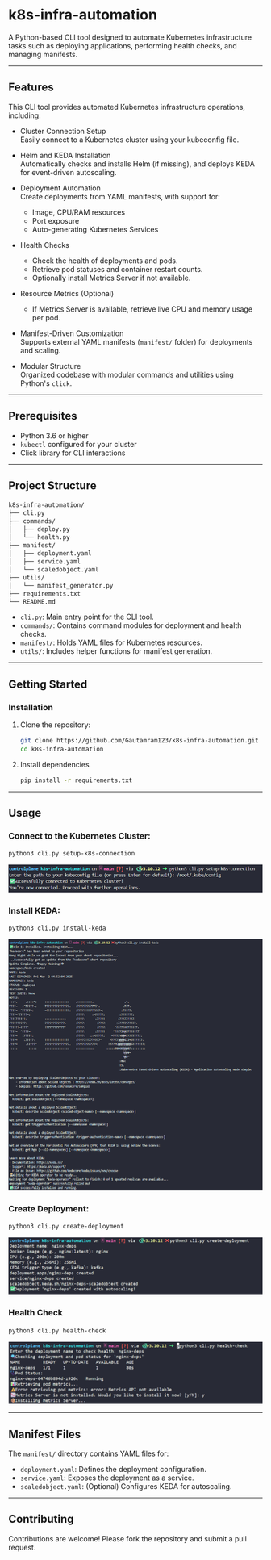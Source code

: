 # k8s-infra-automation

A Python-based CLI tool designed to automate Kubernetes infrastructure tasks such as deploying applications, performing health checks, and managing manifests.

---

## Features

This CLI tool provides automated Kubernetes infrastructure operations, including:

- Cluster Connection Setup  
  Easily connect to a Kubernetes cluster using your kubeconfig file.

- Helm and KEDA Installation  
  Automatically checks and installs Helm (if missing), and deploys KEDA for event-driven autoscaling.

- Deployment Automation  
  Create deployments from YAML manifests, with support for:
  - Image, CPU/RAM resources
  - Port exposure
  - Auto-generating Kubernetes Services

- Health Checks  
  - Check the health of deployments and pods.
  - Retrieve pod statuses and container restart counts.
  - Optionally install Metrics Server if not available.

- Resource Metrics (Optional)  
  - If Metrics Server is available, retrieve live CPU and memory usage per pod.

- Manifest-Driven Customization  
  Supports external YAML manifests (`manifest/` folder) for deployments and scaling.

- Modular Structure  
  Organized codebase with modular commands and utilities using Python's `click`.

---

## Prerequisites

- Python 3.6 or higher
- `kubectl` configured for your cluster
- Click library for CLI interactions

---

## Project Structure

```
k8s-infra-automation/
├── cli.py
├── commands/
│   ├── deploy.py
│   └── health.py
├── manifest/
│   ├── deployment.yaml
│   ├── service.yaml
│   └── scaledobject.yaml
├── utils/
│   └── manifest_generator.py
├── requirements.txt
└── README.md
```

- `cli.py`: Main entry point for the CLI tool.
- `commands/`: Contains command modules for deployment and health checks.
- `manifest/`: Holds YAML files for Kubernetes resources.
- `utils/`: Includes helper functions for manifest generation.

---

## Getting Started

### Installation

1. Clone the repository:

   ```bash
   git clone https://github.com/Gautamram123/k8s-infra-automation.git
   cd k8s-infra-automation
   ```

2. Install dependencies

   ```bash
   pip install -r requirements.txt
   ```

---

## Usage

### Connect to the Kubernetes Cluster:

```bash
python3 cli.py setup-k8s-connection
```
![setup-k8s-connection Diagram](Images/result_connect_k8.png)

### Install KEDA:

```bash
python3 cli.py install-keda
```
![install-keda](Images/result_install_keda.png)

### Create Deployment:

```bash
python3 cli.py create-deployment
```
![install-keda](Images/result_CreateDeps.png)


### Health Check

```bash
python3 cli.py health-check
```
![install-keda](Images/result_health_check.png)

---

## Manifest Files

The `manifest/` directory contains YAML files for:

- `deployment.yaml`: Defines the deployment configuration.
- `service.yaml`: Exposes the deployment as a service.
- `scaledobject.yaml`: (Optional) Configures KEDA for autoscaling.

---

## Contributing

Contributions are welcome! Please fork the repository and submit a pull request.
